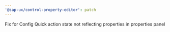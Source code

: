 ```yaml
---
'@sap-ux/control-property-editor': patch
---
```


Fix for Config Quick action state not reflecting properties in properties panel
